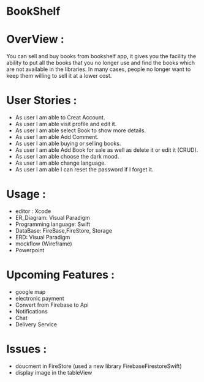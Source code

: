 # BookShelf
# OverView :
You can sell and buy books from bookshelf app, it gives you the facility the ability to put all the books that you no longer use and find the books which are not available in the libraries.  In many cases, people no longer want to keep them willing to sell it at a lower cost. 
# User Stories :
- As user I am able to Creat Account.
- As user I am able visit profile and edit it.
- As user I am able select Book to show more details.
- As user I am able Add Comment.
- As user I am able buying or selling books.
- As user I am able Add Book for sale as well as delete it or edit it (CRUD).
- As user I am able choose the dark mood.
- As user I am able change language.
- As user I am able I can reset the password if I forget it.
# Usage :
- editor : Xcode 
- ER_Diagram: Visual Paradigm
- Programming language: Swift
- DataBase: FireBase,FireStore, Storage
- ERD: Visual Paradigm
- mockflow (Wireframe)
- Powerpoint
# Upcoming Features :
- google map
- electronic payment
- Convert from Firebase to Api
- Notifications
- Chat
- Delivery Service
# Issues :
- doucment in FireStore (used a new library FirebaseFirestoreSwift)
- display image in the tableView



